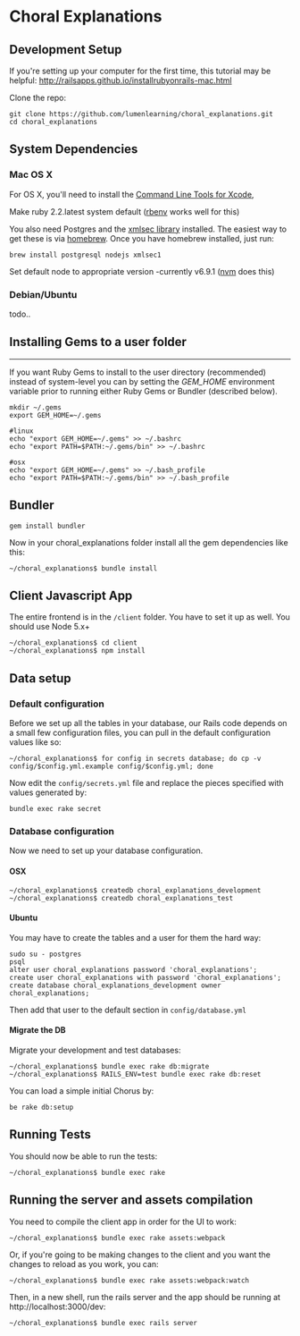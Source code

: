 # Choral Explanations


## Development Setup

If you're setting up your computer for the first time, this tutorial may be helpful: http://railsapps.github.io/installrubyonrails-mac.html

Clone the repo:
```
git clone https://github.com/lumenlearning/choral_explanations.git
cd choral_explanations
```

## System Dependencies

### Mac OS X

For OS X, you'll need to install the [Command Line Tools for Xcode](http://developer.apple.com/downloads),

Make ruby 2.2.latest system default ([rbenv](https://github.com/rbenv/rbenv) works well for this)

You also need Postgres and the [xmlsec library](http://www.aleksey.com/xmlsec/) installed.
The easiest way to get these is via [homebrew](http://brew.sh/).
Once you have homebrew installed, just run:

```
brew install postgresql nodejs xmlsec1
```

Set default node to appropriate version -currently v6.9.1 ([nvm](https://github.com/creationix/nvm) does this)

### Debian/Ubuntu

todo..

## Installing Gems to a user folder
------

If you want Ruby Gems to install to the user directory (recommended) instead of system-level you can by
setting the *GEM_HOME* environment variable prior to running either Ruby Gems or Bundler (described below).

```
mkdir ~/.gems
export GEM_HOME=~/.gems

#linux
echo "export GEM_HOME=~/.gems" >> ~/.bashrc
echo "export PATH=$PATH:~/.gems/bin" >> ~/.bashrc

#osx
echo "export GEM_HOME=~/.gems" >> ~/.bash_profile
echo "export PATH=$PATH:~/.gems/bin" >> ~/.bash_profile
```

## Bundler

```
gem install bundler
```

Now in your choral_explanations folder install all the gem dependencies like this:
```
~/choral_explanations$ bundle install
```

## Client Javascript App

The entire frontend is in the `/client` folder. You have to set it up as well.
You should use Node 5.x+

```
~/choral_explanations$ cd client
~/choral_explanations$ npm install
```


## Data setup

### Default configuration

Before we set up all the tables in your database, our Rails code depends on a
small few configuration files, you can pull in the default configuration values like so:

```
~/choral_explanations$ for config in secrets database; do cp -v config/$config.yml.example config/$config.yml; done
```

Now edit the `config/secrets.yml` file and replace the pieces specified with values generated by:
```
bundle exec rake secret
```

### Database configuration
Now we need to set up your database configuration.

#### OSX

```
~/choral_explanations$ createdb choral_explanations_development
~/choral_explanations$ createdb choral_explanations_test
```

#### Ubuntu
You may have to create the tables and a user for them the hard way:

```
sudo su - postgres
psql
alter user choral_explanations password 'choral_explanations';
create user choral_explanations with password 'choral_explanations';
create database choral_explanations_development owner choral_explanations;
```

Then add that user to the default section in `config/database.yml`


#### Migrate the DB

Migrate your development and test databases:

```
~/choral_explanations$ bundle exec rake db:migrate
~/choral_explanations$ RAILS_ENV=test bundle exec rake db:reset
```

You can load a simple initial Chorus by:
```
be rake db:setup
```

## Running Tests

You should now be able to run the tests:
```
~/choral_explanations$ bundle exec rake
```

## Running the server and assets compilation
You need to compile the client app in order for the UI to work:
```
~/choral_explanations$ bundle exec rake assets:webpack
```

Or, if you're going to be making changes to the client and you want the changes
to reload as you work, you can:
```
~/choral_explanations$ bundle exec rake assets:webpack:watch
```

Then, in a new shell, run the rails server and the app should be running at http://localhost:3000/dev:
```
~/choral_explanations$ bundle exec rails server
```
